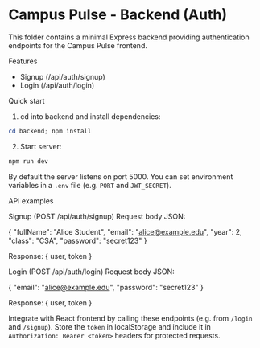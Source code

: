 # Campus Pulse - Backend (Auth)

This folder contains a minimal Express backend providing authentication endpoints for the Campus Pulse frontend.

Features
- Signup (/api/auth/signup)
- Login (/api/auth/login)

Quick start

1. cd into backend and install dependencies:

```powershell
cd backend; npm install
```

2. Start server:

```powershell
npm run dev
```

By default the server listens on port 5000. You can set environment variables in a `.env` file (e.g. `PORT` and `JWT_SECRET`).

API examples

Signup (POST /api/auth/signup)
Request body JSON:

{
  "fullName": "Alice Student",
  "email": "alice@example.edu",
  "year": 2,
  "class": "CSA",
  "password": "secret123"
}

Response: { user, token }

Login (POST /api/auth/login)
Request body JSON:

{
  "email": "alice@example.edu",
  "password": "secret123"
}

Response: { user, token }

Integrate with React frontend by calling these endpoints (e.g. from `/login` and `/signup`). Store the `token` in localStorage and include it in `Authorization: Bearer <token>` headers for protected requests.
